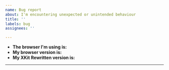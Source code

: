```yaml
---
name: Bug report
about: I'm encountering unexpected or unintended behaviour
title: ''
labels: bug
assignees: ''

---
```


- **The browser I'm using is:** 
- **My browser version is:** 
- **My XKit Rewritten version is:** 

---
